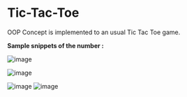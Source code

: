 # Tic-Tac-Toe
OOP Concept is implemented to an usual Tic Tac Toe game.

**Sample snippets of the number :**

![image](https://user-images.githubusercontent.com/48944427/124427211-b791ab80-dd88-11eb-9898-06ba40a020e8.png)

![image](https://user-images.githubusercontent.com/48944427/124427307-dbed8800-dd88-11eb-8a8f-70abd4b4f10b.png)

![image](https://user-images.githubusercontent.com/48944427/124427599-3981d480-dd89-11eb-9cdd-3ec4f422f695.png)
![image](https://user-images.githubusercontent.com/48944427/124429157-24a64080-dd8b-11eb-85e3-eb9c9e4f4615.png)
